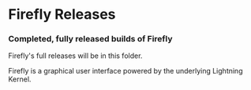 # Firefly Releases
### Completed, fully released builds of Firefly 
Firefly's full releases will be in this folder.

Firefly is a graphical user interface powered by the underlying Lightning Kernel.
